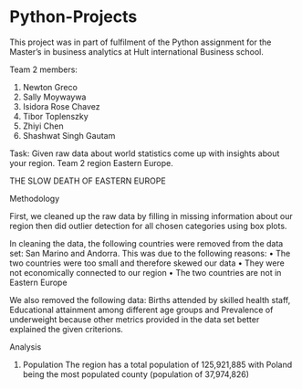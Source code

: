 # Python-Projects
This project was in part of fulfilment of the Python assignment for the Master’s in business analytics at Hult international Business school.

Team 2 members:
1.	Newton Greco
2.	Sally Moywaywa
3.	Isidora Rose Chavez
4.	Tibor Toplenszky
5.	Zhiyi Chen
6.	Shashwat Singh Gautam


Task:
Given raw data about world statistics come up with insights about your region.
Team 2 region Eastern Europe.

THE SLOW DEATH OF EASTERN EUROPE

Methodology

First, we cleaned up the raw data by filling in missing information about our region then did outlier detection for all chosen categories using box plots.

In cleaning the data, the following countries were removed from the data set: San Marino and Andorra. This was due to the following reasons:
•	The two countries were too small and therefore skewed our data 
•	They were not economically connected to our region
•	The two countries are not in Eastern Europe

We also removed the following data: Births attended by skilled health staff, Educational attainment among different age groups and Prevalence of underweight because other metrics provided in the data set better explained the given criterions.

Analysis 

1.	Population
The region has a total population of 125,921,885 with Poland being the most populated county (population of 37,974,826)


